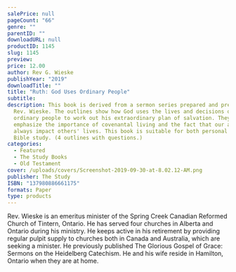 ```yaml
---
salePrice: null
pageCount: "66"
genre: ""
parentID: ""
downloadURL: null
productID: 1145
slug: 1145
preview:
price: 12.00
author: Rev G. Wieske
publishYear: "2019"
downloadTitle: ""
title: "Ruth: God Uses Ordinary People"
subtitle: 
description: This book is derived from a sermon series prepared and preached by
  Rev. Wieske. The outlines show how God uses the lives and decisions of
  ordinary people to work out his extraordinary plan of salvation. They
  emphasize the importance of covenantal living and the fact that our actions
  always impact others' lives. This book is suitable for both personal and group
  Bible study. (4 outlines with questions.)
categories:
  - Featured
  - The Study Books
  - Old Testament
cover: /uploads/covers/Screenshot-2019-09-30-at-8.02.12-AM.png
publisher: The Study
ISBN: "137980886661175"
formats: Paper
type: products
---
```

Rev. Wieske is an emeritus minister of the Spring Creek Canadian Reformed Church of Tintern, Ontario. He has served four churches in Alberta and Ontario during his ministry. He keeps active in his retirement by providing regular pulpit supply to churches both in Canada and Australia, which are seeking a minister. He previously published The Glorious Gospel of Grace: Sermons on the Heidelberg Catechism. He and his wife reside in Hamilton, Ontario when they are at home.